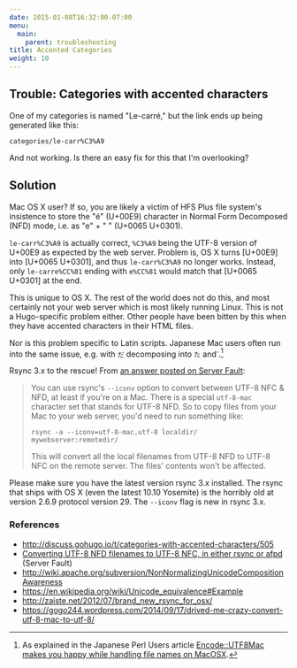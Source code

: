 ```yaml
---
date: 2015-01-08T16:32:00-07:00
menu:
  main:
    parent: troubleshooting
title: Accented Categories
weight: 10
---
```


## Trouble: Categories with accented characters
One of my categories is named "Le-carré," but the link ends up being generated like this:

    categories/le-carr%C3%A9

And not working. Is there an easy fix for this that I'm overlooking?


## Solution

Mac OS X user?  If so, you are likely a victim of HFS Plus file system's insistence to store the "é" (U+00E9) character in Normal Form Decomposed (NFD) mode, i.e. as "e" + "  ́" (U+0065 U+0301).

`le-carr%C3%A9` is actually correct, `%C3%A9` being the UTF-8 version of U+00E9 as expected by the web server.  Problem is, OS X turns [U+00E9] into [U+0065 U+0301], and thus `le-carr%C3%A9` no longer works.  Instead, only `le-carre%CC%81` ending with `e%CC%81` would match that [U+0065 U+0301] at the end.

This is unique to OS X.  The rest of the world does not do this, and most certainly not your web server which is most likely running Linux.  This is not a Hugo-specific problem either.  Other people have been bitten by this when they have accented characters in their HTML files.

Nor is this problem specific to Latin scripts.  Japanese Mac users often run into the same issue, e.g. with `だ` decomposing into `た` and <code>&#x3099;</code>.[^1]

Rsync 3.x to the rescue!  From [an answer posted on Server Fault](http://serverfault.com/questions/397420/converting-utf-8-nfd-filenames-to-utf-8-nfc-in-either-rsync-or-afpd):

> You can use rsync's `--iconv` option to convert between UTF-8 NFC & NFD, at least if you're on a Mac. There is a special `utf-8-mac` character set that stands for UTF-8 NFD. So to copy files from your Mac to your web server, you'd need to run something like:
>
> `rsync -a --iconv=utf-8-mac,utf-8 localdir/ mywebserver:remotedir/`
>
> This will convert all the local filenames from UTF-8 NFD to UTF-8 NFC on the remote server. The files' contents won't be affected.

Please make sure you have the latest version rsync 3.x installed.  The rsync that ships with OS X (even the latest 10.10 Yosemite) is the horribly old at version 2.6.9 protocol version 29.  The `--iconv` flag is new in rsync 3.x.

### References

* http://discuss.gohugo.io/t/categories-with-accented-characters/505
* [Converting UTF-8 NFD filenames to UTF-8 NFC, in either rsync or afpd](http://serverfault.com/questions/397420/converting-utf-8-nfd-filenames-to-utf-8-nfc-in-either-rsync-or-afpd) (Server Fault)
* http://wiki.apache.org/subversion/NonNormalizingUnicodeCompositionAwareness
* https://en.wikipedia.org/wiki/Unicode_equivalence#Example
* http://zaiste.net/2012/07/brand_new_rsync_for_osx/
* https://gogo244.wordpress.com/2014/09/17/drived-me-crazy-convert-utf-8-mac-to-utf-8/


[^1]: As explained in the Japanese Perl Users article [Encode::UTF8Mac makes you happy while handling file names on MacOSX](http://perl-users.jp/articles/advent-calendar/2010/english/24).
